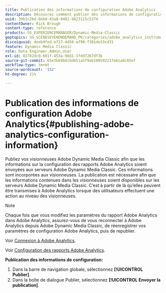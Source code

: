 ```yaml
---
title: Publication des informations de configuration Adobe Analytics
description: Découvrez comment publier des informations de configuration Adobe Analytics à partir d’Adobe Dynamic Media Classic.
uuid: 39b1c2bd-8eb8-43a8-9482-9623115c5374
contentOwner: Rick Brough
content-type: reference
products: SG_EXPERIENCEMANAGER/Dynamic-Media-Classic
geptopics: SG_SCENESEVENONDEMAND_PK/categories/adobe_analytics_instrumentation_kit
discoiquuid: deeb9fed-ef27-4d58-af98-f381de33c431
feature: Dynamic Media Classic
role: Data Engineer,Admin,User
exl-id: 02782dc0-601f-453a-98d1-1fdd7267df3b
source-git-commit: 65e3b69bdcbd651a5f9ab100592217e61a8c05ef
workflow-type: tm+mt
source-wordcount: '152'
ht-degree: 21%

---
```


# Publication des informations de configuration Adobe Analytics{#publishing-adobe-analytics-configuration-information}

Publiez vos visionneuses Adobe Dynamic Media Classic afin que les informations sur la configuration des rapports Adobe Analytics soient envoyées aux serveurs Adobe Dynamic Media Classic. Ces informations sont incorporées aux visionneuses. La publication est nécessaire afin que les informations contenues dans les visionneuses soient disponibles sur les serveurs Adobe Dynamic Media Classic. C’est à partir de là qu’elles peuvent être transmises à Adobe Analytics lorsque des utilisateurs effectuent une action au niveau des visionneuses.

>[!NOTE]
>
>Chaque fois que vous modifiez les paramètres du rapport Adobe Analytics dans Adobe Analytics, assurez-vous de vous reconnecter à Adobe Analytics depuis Adobe Dynamic Media Classic, de réenregistrer vos paramètres de configuration Adobe Analytics, puis de republier.

Voir [Connexion à Adobe Analytics](log-analytics.md#log_in_to_adobe_analytics).

Voir [Configuration des rapports Adobe Analytics](configuring-analytics-reports.md#configuring_adobe_analytics_reports).

**Publication des informations de configuration:**

1. Dans la barre de navigation globale, sélectionnez **[!UICONTROL Publier]**.
1. Dans la boîte de dialogue Publier, sélectionnez **[!UICONTROL Envoyer la publication]**.
